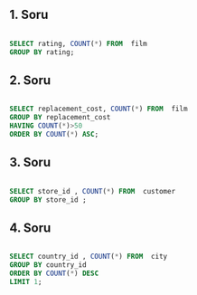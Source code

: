## 1. Soru

````SQL

SELECT rating, COUNT(*) FROM  film
GROUP BY rating;

````

## 2. Soru

````SQL

SELECT replacement_cost, COUNT(*) FROM  film
GROUP BY replacement_cost
HAVING COUNT(*)>50
ORDER BY COUNT(*) ASC;

````

## 3. Soru

````SQL

SELECT store_id , COUNT(*) FROM  customer
GROUP BY store_id ;

````

## 4. Soru

````SQL

SELECT country_id , COUNT(*) FROM  city
GROUP BY country_id
ORDER BY COUNT(*) DESC
LIMIT 1;

````